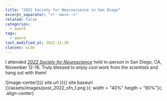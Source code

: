 ```yaml
---
title: "2022 Society for Neuroscience in San Diego"
excerpt_separator: "<!--more-->"
related: false
categories:
  - award
tags:
  - award
last_modified_at: 2022-11-20
classes: wide
---
```


I attended [*2022 Society for Neuroscience*](https://www.sfn.org/meetings/neuroscience-2022) held in-person in San Diego, CA, November 12-16. Truly blessed to enjoy cool work from the scientists and hang out with them! 

![image-center]({{ site.url }}{{ site.baseurl }}/assets/images/post_2022_sfn_1.png ){: width = "40%" heigth = "60%"}{: .align-center}

